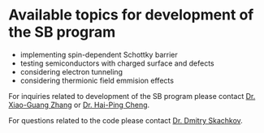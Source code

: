 # Available topics for development of the SB program
* implementing spin-dependent Schottky barrier
* testing semiconductors with charged surface and defects
* considering electron tunneling
* considering thermionic field emmision effects

For inquiries related to development of the SB program please contact [Dr. Xiao-Guang Zhang](<mailto:xgz@ufl.edu?subject=SB code development>) or [Dr. Hai-Ping Cheng](<mailto:ha.cheng@northeastern.edu?subject=SB code development>). 

For questions related to the code please contact [Dr. Dmitry Skachkov](<mailto:dmitry.skachkov@DSedu.org?subject=SB code on GitHub>). 

